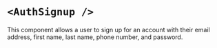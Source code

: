 # `<AuthSignup />`

This component allows a user to sign up for an account with their email address, first name, last name, phone number, and password.
